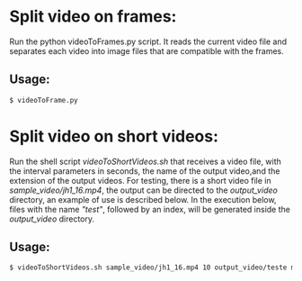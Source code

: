 # Split video on frames: 
Run the python videoToFrames.py script. It reads the current video file and separates each video into image files that are compatible with the frames.

## Usage:

```sh
$ videoToFrame.py
```

# Split video on short videos: 
Run the shell script *videoToShortVideos.sh* that receives a video file, with the interval parameters in seconds, the name of the output video,and the extension of the output videos.
For testing, there is a short video file in *sample_video/jh1_16.mp4*, the output can be directed to the *output_video* directory, an example of use is described below.
In the execution below, files with the name *"test"*, followed by an index, will be generated inside the *output_video* directory.

## Usage:
```sh
$ videoToShortVideos.sh sample_video/jh1_16.mp4 10 output_video/teste mp4
```
